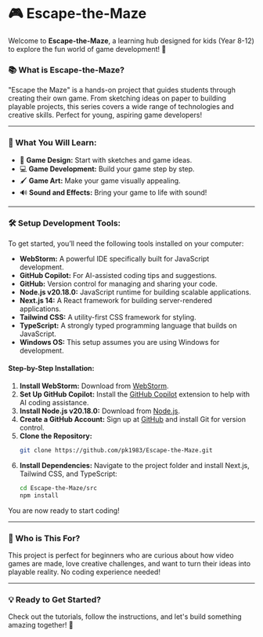 # 🎮 Escape-the-Maze

Welcome to **Escape-the-Maze**, a learning hub designed for kids (Year 8-12) to explore the fun world of game development! 🌟

### 📚 What is Escape-the-Maze?
"Escape the Maze" is a hands-on project that guides students through creating their own game. From sketching ideas on paper to building playable projects, this series covers a wide range of technologies and creative skills. Perfect for young, aspiring game developers!

---

### 🚀 What You Will Learn:
- 🎨 **Game Design:** Start with sketches and game ideas.
- 💻 **Game Development:** Build your game step by step.
- 🖌️ **Game Art:** Make your game visually appealing.
- 🔊 **Sound and Effects:** Bring your game to life with sound!

---

### 🛠️ Setup Development Tools:
To get started, you’ll need the following tools installed on your computer:

- **WebStorm:** A powerful IDE specifically built for JavaScript development.
- **GitHub Copilot:** For AI-assisted coding tips and suggestions.
- **GitHub:** Version control for managing and sharing your code.
- **Node.js v20.18.0:** JavaScript runtime for building scalable applications.
- **Next.js 14:** A React framework for building server-rendered applications.
- **Tailwind CSS:** A utility-first CSS framework for styling.
- **TypeScript:** A strongly typed programming language that builds on JavaScript.
- **Windows OS:** This setup assumes you are using Windows for development.

#### Step-by-Step Installation:
1. **Install WebStorm:** Download from [WebStorm](https://www.jetbrains.com/webstorm/).
2. **Set Up GitHub Copilot:** Install the [GitHub Copilot](https://github.com/features/copilot) extension to help with AI coding assistance.
3. **Install Node.js v20.18.0:** Download from [Node.js](https://nodejs.org/en/download/).
4. **Create a GitHub Account:** Sign up at [GitHub](https://github.com/) and install Git for version control.
5. **Clone the Repository:** 
    ```bash
    git clone https://github.com/pk1983/Escape-the-Maze.git
    ```
6. **Install Dependencies:** Navigate to the project folder and install Next.js, Tailwind CSS, and TypeScript:
    ```bash
    cd Escape-the-Maze/src
    npm install
    ```

You are now ready to start coding!

---

### 📖 Who is This For?
This project is perfect for beginners who are curious about how video games are made, love creative challenges, and want to turn their ideas into playable reality. No coding experience needed!

---

### 💡 Ready to Get Started?
Check out the tutorials, follow the instructions, and let's build something amazing together! 🚀
